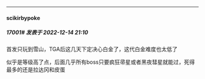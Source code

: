 

*****

####  scikirbypoke  
##### 17001#       发表于 2022-12-14 21:10

首发只玩到雪山，TGA后这几天下定决心白金了，这代白金难度也太低了

似乎是等级高了点，后面几乎所有boss只要疯狂帚星或者黑夜彗星就能过，死得最多的还是拉达冈和皮蛋

